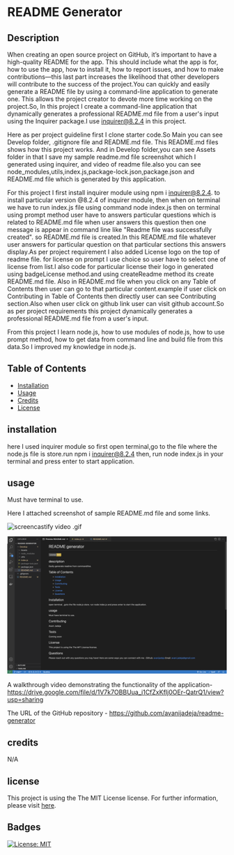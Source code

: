 # README Generator

## Description
When creating an open source project on GitHub, it’s important to have a high-quality README for the app. This should include what the app is for, how to use the app, how to install it, how to report issues, and how to make contributions—this last part increases the likelihood that other developers will contribute to the success of the project.You can quickly and easily generate a README file by using a command-line application to generate one. This allows the project creator to devote more time working on the project.So, In this project I create a command-line application that dynamically generates a professional README.md file from a user's input using the Inquirer package.I use inquirer@8.2.4 in this project.

Here as per project guideline first I clone starter code.So Main you can see Develop folder, .gitignore file and README.md file. This README.md files shows how this project works. And in Develop folder,you can see Assets folder in that I save my sample readme.md file screenshot which I generated using inquirer, and video of readme file.also you can see node_modules,utils,index.js,package-lock.json,package.json and README.md file which is generated by this application.

For this project I first install inquirer module using npm i inquirer@8.2.4. to install particular version @8.2.4 of inquirer module, then when on terminal we have to run index.js file using command node index.js then on terminal using prompt method user have to answers particular questions which is related to README.md file when user answers this question then one message is appear in command line like "Readme file was successfully created". so README.md file is created.In this README.md file whatever user answers for particular question on that particular sections this answers display.As per project requirement I also added License logo on the top of readme file. for license on prompt I use choice so user have to select one of license from list.I also code for particular license their logo in generated using badgeLicense method.and using createReadme method its create README.md file. Also in README.md file when you click on any Table of Contents then user can go to that particular content.example if user click on Contributing in Table of Contents then directly user can see Contributing section.Also when user click on github link user can visit github account.So as per project requirements this project dynamically generates a professional README.md file from a user's input. 

From this project I learn node.js, how to use modules of node.js, how to use prompt method, how to get data from command line and build file from this data.So I improved my knowledge in node.js.


## Table of Contents

- [Installation](#installation)
- [Usage](#usage)
- [Credits](#credits)
- [License](#license)


## installation
here I used inquirer module so first open terminal,go to the file where the node.js file is store.run npm i inquirer@8.2.4 then, run node index.js in your terminal and press enter to start application.

## usage
Must have terminal to use.

Here I attached screenshot of sample README.md file and some links.


![screencastify video .gif](./Develop/Assets/README_VIDEO.gif)



![screenshot of readme file][def3]

A walkthrough video demonstrating the functionality of the application- https://drive.google.com/file/d/1V7k7OBBUua_i1CfZxKfIj0OEr-QatrQ1/view?usp=sharing

The URL of the GitHub repository - https://github.com/avanijadeja/readme-generator

## credits
N/A

## license
This project is using the The MIT License license. For further information, please visit [here](https://choosealicense.com/license/).

## Badges
[![License: MIT](https://img.shields.io/badge/License-MIT-yellow.svg)](https://opensource.org/licenses/MIT)



[def]: ./Develop/Assets/README.png
[def2]: ./Develop/Assets/README.png
[def3]: ./Develop/Assets/README.png